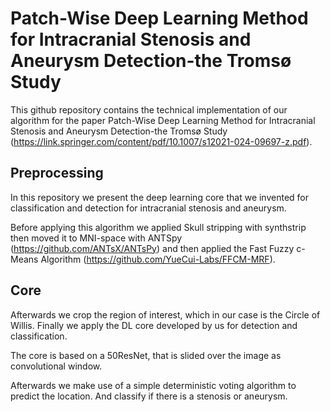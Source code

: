 # Patch-Wise Deep Learning Method for Intracranial Stenosis and Aneurysm Detection-the Tromsø Study

This github repository contains the technical implementation of our algorithm for the paper Patch-Wise Deep Learning Method for Intracranial Stenosis and Aneurysm Detection-the Tromsø Study (https://link.springer.com/content/pdf/10.1007/s12021-024-09697-z.pdf).
## Preprocessing
In this repository we present the deep learning core that we invented for classification and detection for intracranial stenosis and aneurysm.

Before applying this algorithm we applied Skull stripping with synthstrip then moved it to MNI-space with ANTSpy (https://github.com/ANTsX/ANTsPy) and then applied the Fast Fuzzy c-Means Algorithm (https://github.com/YueCui-Labs/FFCM-MRF).


## Core
Afterwards we crop the region of interest, which in our case is the Circle of Willis. Finally we apply the DL core developed by us for detection and classification. 

The core is based on a 50ResNet, that is slided over the image as convolutional window.

Afterwards we make use of a simple deterministic voting algorithm to predict the location. And classify if there is a stenosis or aneurysm. 
